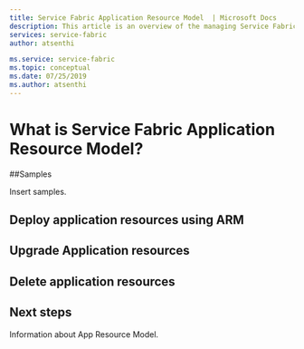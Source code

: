 ```yaml
---
title: Service Fabric Application Resource Model  | Microsoft Docs
description: This article is an overview of the managing Service Fabric Application through ARM(Azure Resource Manager).
services: service-fabric
author: atsenthi 

ms.service: service-fabric
ms.topic: conceptual 
ms.date: 07/25/2019
ms.author: atsenthi 
---
```


# What is  Service Fabric Application Resource Model?

##Samples 

Insert samples.

## Deploy application resources using ARM


## Upgrade Application resources

## Delete application resources

## Next steps

Information about App Resource Model.
